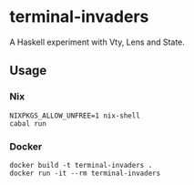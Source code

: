 # terminal-invaders
A Haskell experiment with Vty, Lens and State.

## Usage

### Nix

```
NIXPKGS_ALLOW_UNFREE=1 nix-shell
cabal run
```

### Docker

```
docker build -t terminal-invaders .
docker run -it --rm terminal-invaders
```
